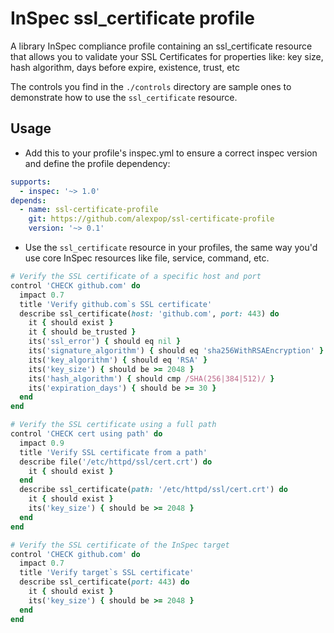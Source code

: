 # InSpec ssl_certificate profile

A library InSpec compliance profile containing an ssl_certificate resource that allows you to validate your SSL Certificates for properties like: key size, hash algorithm, days before expire, existence, trust, etc

The controls you find in the `./controls` directory are sample ones to demonstrate how to use the `ssl_certificate` resource.

## Usage

- Add this to your profile's inspec.yml to ensure a correct inspec version and define the profile dependency:

```yaml
supports:
  - inspec: '~> 1.0'
depends:
  - name: ssl-certificate-profile
    git: https://github.com/alexpop/ssl-certificate-profile
    version: '~> 0.1'
```

- Use the `ssl_certificate` resource in your profiles, the same way you'd use core InSpec resources like file, service, command, etc.

```ruby
# Verify the SSL certificate of a specific host and port
control 'CHECK github.com' do
  impact 0.7
  title 'Verify github.com`s SSL certificate'
  describe ssl_certificate(host: 'github.com', port: 443) do
    it { should exist }
    it { should be_trusted }
    its('ssl_error') { should eq nil }
    its('signature_algorithm') { should eq 'sha256WithRSAEncryption' }
    its('key_algorithm') { should eq 'RSA' }
    its('key_size') { should be >= 2048 }
    its('hash_algorithm') { should cmp /SHA(256|384|512)/ }
    its('expiration_days') { should be >= 30 }
  end
end

# Verify the SSL certificate using a full path
control 'CHECK cert using path' do
  impact 0.9
  title 'Verify SSL certificate from a path'
  describe file('/etc/httpd/ssl/cert.crt') do
    it { should exist }
  end
  describe ssl_certificate(path: '/etc/httpd/ssl/cert.crt') do
    it { should exist }
    its('key_size') { should be >= 2048 }
  end
end

# Verify the SSL certificate of the InSpec target
control 'CHECK github.com' do
  impact 0.7
  title 'Verify target`s SSL certificate'
  describe ssl_certificate(port: 443) do
    it { should exist }
    its('key_size') { should be >= 2048 }
  end
end
```
